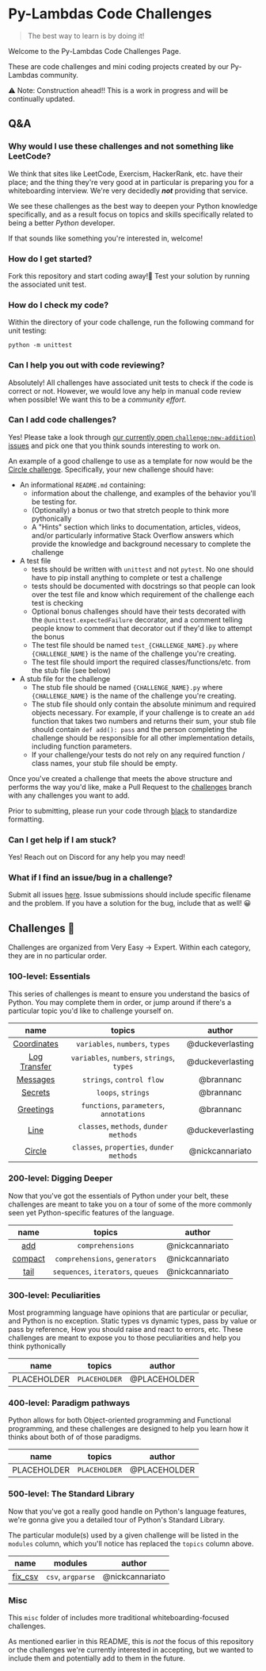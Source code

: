 # Py-Lambdas Code Challenges

> The best way to learn is by doing it!

Welcome to the Py-Lambdas Code Challenges Page.

These are code challenges and mini coding projects created by our Py-Lambdas community.

⚠️ Note: Construction ahead!! This is a work in progress and will be continually updated.

## Q&A

### Why would I use these challenges and not something like LeetCode?

We think that sites like LeetCode, Exercism, HackerRank, etc. have their place; and the thing they're very good at in particular is preparing you for a whiteboarding interview. We're very decidedly _**not**_ providing that service.

We see these challenges as the best way to deepen your Python knowledge specifically, and as a result focus on topics and skills specifically related to being a better _Python_ developer.

If that sounds like something you're interested in, welcome!

### How do I get started?

Fork this repository and start coding away!🚀 Test your solution by running the associated unit test.

### How do I check my code?

Within the directory of your code challenge, run the following command for unit testing:

```shell
python -m unittest
```

### Can I help you out with code reviewing?

Absolutely! All challenges have associated unit tests to check if the code is correct or not. However, we would love any help in manual code review when possible! We want this to be a _community effort_.

### Can I add code challenges?

Yes! Please take a look through [our currently open `challenge:new-addition`) issues](https://github.com/Py-Lambdas/code-challenges/labels/challenge%3Anew-addition) and pick one that you think sounds interesting to work on.

An example of a good challenge to use as a template for now would be the [Circle challenge](https://github.com/Py-Lambdas/code-challenges/tree/master/Circle). Specifically, your new challenge should have:

- An informational `README.md` containing:
  - information about the challenge, and examples of the behavior you'll be testing for.
  - (Optionally) a bonus or two that stretch people to think more pythonically
  - A "Hints" section which links to documentation, articles, videos, and/or particularly informative Stack Overflow answers which provide the knowledge and background necessary to complete the challenge
- A test file
  - tests should be written with `unittest` and not `pytest`. No one should have to pip install anything to complete or test a challenge
  - tests should be documented with docstrings so that people can look over the test file and know which requirement of the challenge each test is checking
  - Optional bonus challenges should have their tests decorated with the `@unittest.expectedFailure` decorator, and a comment telling people know to comment that decorator out if they'd like to attempt the bonus
  - The test file should be named `test_{CHALLENGE_NAME}.py` where `{CHALLENGE_NAME}` is the name of the challenge you're creating.
  - The test file should import the required classes/functions/etc. from the stub file (see below)
- A stub file for the challenge
  - The stub file should be named `{CHALLENGE_NAME}.py` where `{CHALLENGE_NAME}` is the name of the challenge you're creating.
  - The stub file should only contain the absolute minimum and required objects necessary. For example, if your challenge is to create an `add` function that takes two numbers and returns their sum, your stub file should contain `def add(): pass` and the person completing the challenge should be responsible for all other implementation details, including function parameters.
  - If your challenge/your tests do not rely on any required function / class names, your stub file should be empty.

Once you've created a challenge that meets the above structure and performs the way you'd like, make a Pull Request to the [challenges](https://github.com/Py-Lambdas/code-challenges/tree/challenges) branch with any challenges you want to add.

Prior to submitting, please run your code through [black](https://github.com/psf/black) to standardize formatting.

### Can I get help if I am stuck?

Yes! Reach out on Discord for any help you may need!

### What if I find an issue/bug in a challenge?

Submit all issues [here](https://github.com/Py-Lambdas/code-challenges/issues). Issue submissions should include specific filename and the problem. If you have a solution for the bug, include that as well! 😀

## Challenges 🐍

Challenges are organized from Very Easy -> Expert. Within each category, they are in no particular order.

### 100-level: Essentials

This series of challenges is meant to ensure you understand the basics of Python. You may complete them in order, or jump around if there's a particular topic you'd like to challenge yourself on.

|                           name                           |                   topics                   |      author      |
| :------------------------------------------------------: | :----------------------------------------: | :--------------: |
|  [Coordinates](../100_essentials/coordinates/README.md)  |      `variables`, `numbers`, `types`       | @duckeverlasting |
| [Log Transfer](../100_essentials/log_transfer/README.md) | `variables`, `numbers`, `strings`, `types` | @duckeverlasting |
|     [Messages](../100_essentials/messages/README.md)     |         `strings`, `control flow`          |    @brannanc     |
|      [Secrets](../100_essentials/secrets/README.md)      |             `loops`, `strings`             |    @brannanc     |
|    [Greetings](../100_essentials/greetings/README.md)    |  `functions`, `parameters`, `annotations`  |    @brannanc     |
|         [Line](../100_essentials/line/README.md)         |   `classes`, `methods`, `dunder methods`   | @duckeverlasting |
|       [Circle](../100_essentials/Circle/README.md)       | `classes`, `properties`, `dunder methods`  | @nickcannariato  |

### 200-level: Digging Deeper

Now that you've got the essentials of Python under your belt, these challenges are meant to take you on a tour of some of the more commonly seen yet Python-specific features of the language.

|                        name                        |               topics               |     author      |
| :------------------------------------------------: | :--------------------------------: | :-------------: |
|     [add](../200_digging_deeper/add/README.md)     |          `comprehensions`          | @nickcannariato |
| [compact](../200_digging_deeper/compact/README.md) |   `comprehensions`, `generators`   | @nickcannariato |
|    [tail](../200_digging_deeper/tail/README.md)    | `sequences`, `iterators`, `queues` | @nickcannariato |

### 300-level: Peculiarities

Most programming language have opinions that are particular or peculiar, and Python is no exception. Static types vs dynamic types, pass by value or pass by reference, How you should raise and react to errors, etc. These challenges are meant to expose you to those peculiarities and help you think pythonically

|    name     |    topics     |    author    |
| :---------: | :-----------: | :----------: |
| PLACEHOLDER | `PLACEHOLDER` | @PLACEHOLDER |

### 400-level: Paradigm pathways

Python allows for both Object-oriented programming and Functional programming, and these challenges are designed to help you learn how it thinks about both of of those paradigms.

|    name     |    topics     |    author    |
| :---------: | :-----------: | :----------: |
| PLACEHOLDER | `PLACEHOLDER` | @PLACEHOLDER |

### 500-level: The Standard Library

Now that you've got a really good handle on Python's language features, we're gonna give you a detailed tour of Python's Standard Library.

The particular module(s) used by a given challenge will be listed in the `modules` column, which you'll notice has replaced the `topics` column above.

|                           name                           |      modules      |     author      |
| :------------------------------------------------------: | :---------------: | :-------------: |
| [fix_csv](../500_the_standard_library/fix_csv/README.md) | `csv`, `argparse` | @nickcannariato |

### Misc

This `misc` folder of includes more traditional whiteboarding-focused challenges.

As mentioned earlier in this README, this is _not_ the focus of this repository or the challenges we're currently interested in accepting, but we wanted to include them and potentially add to them in the future.
